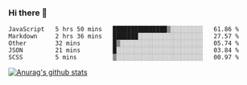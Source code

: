 ### Hi there 👋



<!--
**webB1an/webB1an** is a ✨ _special_ ✨ repository because its `README.md` (this file) appears on your GitHub profile.

Here are some ideas to get you started:

- 🔭 I’m currently working on ...
- 🌱 I’m currently learning ...
- 👯 I’m looking to collaborate on ...
- 🤔 I’m looking for help with ...
- 💬 Ask me about ...
- 📫 How to reach me: ...
- 😄 Pronouns: ...
- ⚡ Fun fact: ...
-->

<!--START_SECTION:waka-->
```text
JavaScript   5 hrs 50 mins   ███████████████▒░░░░░░░░░   61.86 % 
Markdown     2 hrs 36 mins   ███████░░░░░░░░░░░░░░░░░░   27.57 % 
Other        32 mins         █▒░░░░░░░░░░░░░░░░░░░░░░░   05.74 % 
JSON         21 mins         █░░░░░░░░░░░░░░░░░░░░░░░░   03.84 % 
SCSS         5 mins          ▒░░░░░░░░░░░░░░░░░░░░░░░░   00.97 % 
```
<!--END_SECTION:waka-->


[![Anurag's github stats](https://github-readme-stats.vercel.app/api?username=webB1an&show_icons=true&theme=radical)](https://github.com/anuraghazra/github-readme-stats)

